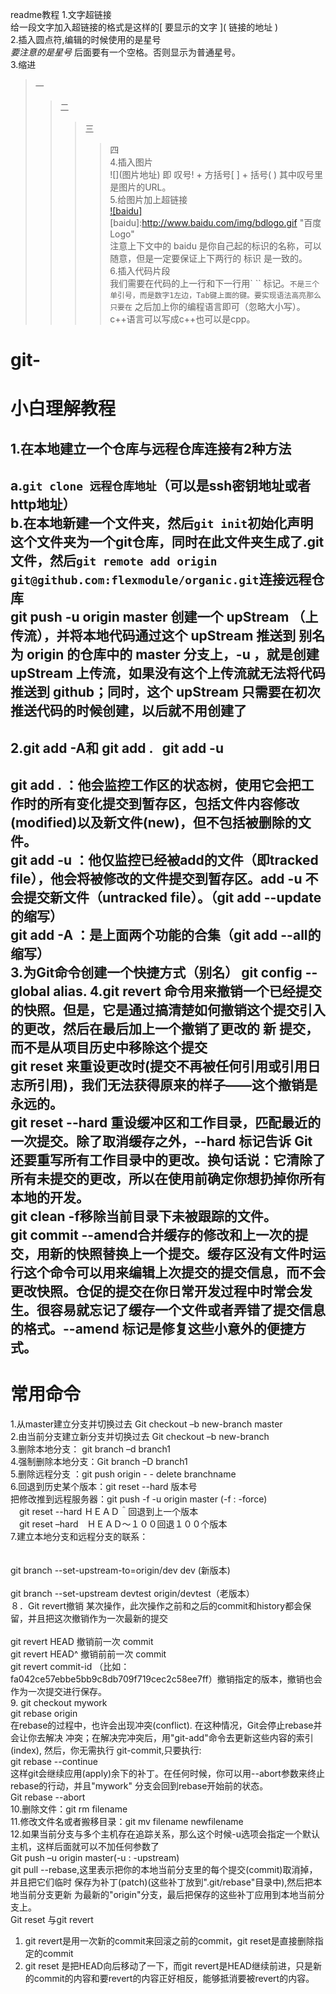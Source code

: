 readme教程
1.文字超链接<br>
给一段文字加入超链接的格式是这样的\[ 要显示的文字 \]( 链接的地址 )<br>
2.插入圆点符,编辑的时候使用的是星号 *<br>
要注意的是星号* 后面要有一个空格。否则显示为普通星号。<br>
3.缩进<br>
>一<br>
>>二<br>
>>>三<br>
>>>>四<br>
4.插入图片<br>
![]\(图片地址\)  即 叹号! + 方括号[ ] + 括号( ) 其中叹号里是图片的URL。<br>
5.给图片加上超链接<br>
[![baidu]](http://baidu.com)  <br>
[baidu]:http://www.baidu.com/img/bdlogo.gif "百度Logo"  <br>
注意上下文中的 baidu 是你自己起的标识的名称，可以随意，但是一定要保证上下两行的 标识 是一致的。<br>
6.插入代码片段<br>
我们需要在代码的上一行和下一行用` `` 标记。``` 不是三个单引号，而是数字1左边，Tab键上面的键。要实现语法高亮那么只要在 ``` 之后加上你的编程语言即可（忽略大小写）。c++语言可以写成c++也可以是cpp。<br>
# git-
小白理解教程
===========================
1.在本地建立一个仓库与远程仓库连接有2种方法
-----------------------------------

 a.`git clone 远程仓库地址`（可以是ssh密钥地址或者http地址）<br>
 b.在本地新建一个文件夹，然后`git init`初始化声明这个文件夹为一个git仓库，同时在此文件夹生成了.git文件，然后`git remote add origin git@github.com:flexmodule/organic.git`连接远程仓库<br>
git push -u origin master   创建一个 upStream （上传流），并将本地代码通过这个 upStream 推送到 别名为 origin 的仓库中的 master 分支上，-u ，就是创建 upStream 上传流，如果没有这个上传流就无法将代码推送到 github；同时，这个 upStream 只需要在初次推送代码的时候创建，以后就不用创建了<br>
 ----------------------------------------
2.git add -A和 git add .   git add -u
------------------------------------------

git add . ：他会监控工作区的状态树，使用它会把工作时的所有变化提交到暂存区，包括文件内容修改(modified)以及新文件(new)，但不包括被删除的文件。<br>
git add -u ：他仅监控已经被add的文件（即tracked file），他会将被修改的文件提交到暂存区。add -u 不会提交新文件（untracked file）。（git add --update的缩写）<br>
git add -A ：是上面两个功能的合集（git add --all的缩写）<br>
3.为Git命令创建一个快捷方式（别名）
  git config --global alias.<alias-name> <git-command>
4.git revert 命令用来撤销一个已经提交的快照。但是，它是通过搞清楚如何撤销这个提交引入的更改，然后在最后加上一个撤销了更改的 新 提交，而不是从项目历史中移除这个提交<br>
git reset 来重设更改时(提交不再被任何引用或引用日志所引用)，我们无法获得原来的样子——这个撤销是永远的。<br>
git reset --hard
重设缓冲区和工作目录，匹配最近的一次提交。除了取消缓存之外，--hard 标记告诉 Git 还要重写所有工作目录中的更改。换句话说：它清除了所有未提交的更改，所以在使用前确定你想扔掉你所有本地的开发。<br>
git clean -f移除当前目录下未被跟踪的文件。<br>
git commit --amend合并缓存的修改和上一次的提交，用新的快照替换上一个提交。缓存区没有文件时运行这个命令可以用来编辑上次提交的提交信息，而不会更改快照。仓促的提交在你日常开发过程中时常会发生。很容易就忘记了缓存一个文件或者弄错了提交信息的格式。--amend 标记是修复这些小意外的便捷方式。<br>
-------------------------------------------
常用命令
==================================


1.从master建立分支并切换过去  Git checkout –b new-branch master<br>
2.由当前分支建立新分支并切换过去 Git checkout –b new-branch<br>
3.删除本地分支： git branch –d branch1<br>
4.强制删除本地分支：Git branch –D branch1<br>
5.删除远程分支 ：git push origin - - delete branchname<br>
6.回退到历史某个版本：git reset --hard 版本号 <br>
把修改推到远程服务器：git push -f -u origin master (-f  : -force)<br>
　git reset --hard ＨＥＡＤ＾回退到上一个版本<br>
　git reset –hard　ＨＥＡＤ～１００回退１００个版本<br>
7.建立本地分支和远程分支的联系：<br><br><br>
git branch --set-upstream-to=origin/dev  dev (新版本)<br><br>
git branch --set-upstream devtest origin/devtest（老版本）<br>
８．Git revert撤销 某次操作，此次操作之前和之后的commit和history都会保留，并且把这次撤销作为一次最新的提交<br><br>
git revert HEAD                  撤销前一次 commit<br>
 git revert HEAD^               撤销前前一次 commit<br>
 git revert commit-id （比如：fa042ce57ebbe5bb9c8db709f719cec2c58ee7ff）撤销指定的版本，撤销也会作为一次提交进行保存。<br>
9. git checkout mywork<br>
git rebase origin<br>
在rebase的过程中，也许会出现冲突(conflict). 在这种情况，Git会停止rebase并会让你去解决 冲突；在解决完冲突后，用"git-add"命令去更新这些内容的索引(index), 然后，你无需执行 git-commit,只要执行:<br>
git rebase --continue<br>
这样git会继续应用(apply)余下的补丁。在任何时候，你可以用--abort参数来终止rebase的行动，并且"mywork" 分支会回到rebase开始前的状态。<br>
Git rebase --abort<br>
10.删除文件：git rm filename<br>
11.修改文件名或者搬移目录：git mv filename newfilename<br>
12.如果当前分支与多个主机存在追踪关系，那么这个时候-u选项会指定一个默认主机，这样后面就可以不加任何参数了<br>
Git push –u origin master(-u   :       -upstream)<br>
git pull --rebase,这里表示把你的本地当前分支里的每个提交(commit)取消掉，并且把它们临时 保存为补丁(patch)(这些补丁放到".git/rebase"目录中),然后把本地当前分支更新 为最新的"origin"分支，最后把保存的这些补丁应用到本地当前分支上。<br>
Git reset 与git revert <br>
1.	git revert是用一次新的commit来回滚之前的commit，git reset是直接删除指定的commit<br>
2.	git reset 是把HEAD向后移动了一下，而git revert是HEAD继续前进，只是新的commit的内容和要revert的内容正好相反，能够抵消要被revert的内容。<br>


